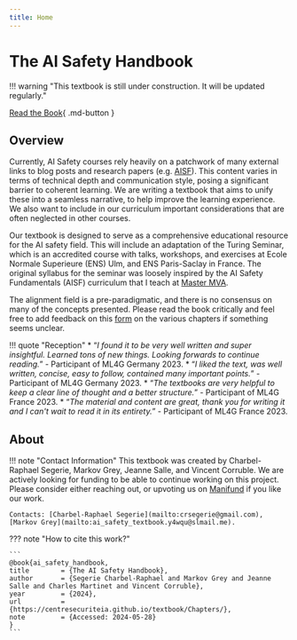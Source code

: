 ```yaml
---
title: Home
---
```

# The AI Safety Handbook

!!! warning "This textbook is still under construction. It will be updated regularly."

[Read the Book](Chapters/index.md){ .md-button }

## **Overview**

<!--<h2 align="left">A comprehensive guide</h2>-->

<!--![AI Safety](https://lh7-us.googleusercontent.com/XuuImYOYY7YElHDnooD6S7k1tf11JAV_a7LQZ6IUXbItUbPp0p7sAgDp1EjHJAuuHvZ_cJ-pj7rGq7SLxb0O4Xe9OkyRIEKh4R8TwoUwERq8TJxKRMQdixUPBjXXwVEjog_AqBgNiCwvE9QHEHlr_rk)-->

Currently, AI Safety courses rely heavily on a patchwork of many external links to blog posts and research papers (e.g. [AISF](https://course.aisafetyfundamentals.com/alignment?session=1)). This content varies in terms of technical depth and communication style, posing a significant barrier to coherent learning. We are writing a textbook that aims to unify these into a seamless narrative, to help improve the learning experience. We also want to include in our curriculum important considerations that are often neglected in other courses.

Our textbook is designed to serve as a comprehensive educational resource for the AI safety field. This will include an adaptation of the Turing Seminar, which is an accredited course with talks, workshops, and exercises at Ecole Normale Superieure (ENS) Ulm, and ENS Paris-Saclay in France. The original syllabus for the seminar was loosely inspired by the AI Safety Fundamentals (AISF) curriculum that I teach at [Master MVA](https://www.master-mva.com/cours/seminaire-turing/).

The alignment field is a pre-paradigmatic, and there is no consensus on many of the concepts presented. Please read the book critically and feel free to add feedback on this [form](https://docs.google.com/forms/d/e/1FAIpQLSe-UI2pt99SHaH2RFPVbDdmo8nuiRBZcxl49rBh67Guj6_p5Q/viewform) on the various chapters if something seems unclear.

!!! quote "Reception"
    * “*I found it to be very well written and super insightful. Learned tons of new things. Looking forwards to continue reading.*” - Participant of ML4G Germany 2023.
    * “*I liked the text, was well written, concise, easy to follow, contained many important points.*” - Participant of ML4G Germany 2023.
    * “*The textbooks are very helpful to keep a clear line of thought and a better structure.*”  - Participant of ML4G France 2023.
    * “*The material and content are great, thank you for writing it and I can't wait to read it in its entirety.*” - Participant of ML4G France 2023.


## **About**

!!! note "Contact Information"
    This textbook was created by Charbel-Raphael Segerie, Markov Grey, Jeanne Salle, and Vincent Corruble. We are actively looking for funding to be able to continue working on this project. Please consider either reaching out, or upvoting us on [Manifund](https://manifund.org/projects/ai-safety-textbook) if you like our work.

    Contacts: [Charbel-Raphael Segerie](mailto:crsegerie@gmail.com), [Markov Grey](mailto:ai_safety_textbook.y4wqu@slmail.me).

??? note "How to cite this work?"

    ```
    @book{ai_safety_handbook,
    title        = {The AI Safety Handbook},
    author       = {Segerie Charbel-Raphael and Markov Grey and Jeanne Salle and Charles Martinet and Vincent Corruble},
    year         = {2024},
    url          = {https://centresecuriteia.github.io/textbook/Chapters/},
    note         = {Accessed: 2024-05-28}
    }
    ```
